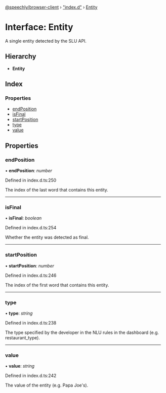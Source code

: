 [@speechly/browser-client](../README.md) › ["index.d"](../modules/_index_d_.md) › [Entity](_index_d_.entity.md)

# Interface: Entity

A single entity detected by the SLU API.

## Hierarchy

* **Entity**

## Index

### Properties

* [endPosition](_index_d_.entity.md#endposition)
* [isFinal](_index_d_.entity.md#isfinal)
* [startPosition](_index_d_.entity.md#startposition)
* [type](_index_d_.entity.md#type)
* [value](_index_d_.entity.md#value)

## Properties

###  endPosition

• **endPosition**: *number*

Defined in index.d.ts:250

The index of the last word that contains this entity.

___

###  isFinal

• **isFinal**: *boolean*

Defined in index.d.ts:254

Whether the entity was detected as final.

___

###  startPosition

• **startPosition**: *number*

Defined in index.d.ts:246

The index of the first word that contains this entity.

___

###  type

• **type**: *string*

Defined in index.d.ts:238

The type specified by the developer in the NLU rules in the dashboard (e.g. restaurant_type).

___

###  value

• **value**: *string*

Defined in index.d.ts:242

The value of the entity (e.g. Papa Joe's).
